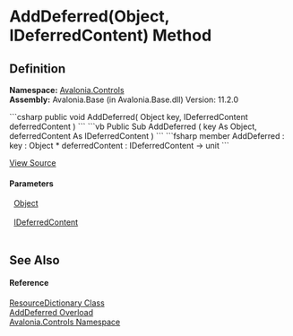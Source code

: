 # AddDeferred(Object, IDeferredContent) Method




## Definition
**Namespace:** <a href="N_Avalonia_Controls">Avalonia.Controls</a>  
**Assembly:** Avalonia.Base (in Avalonia.Base.dll) Version: 11.2.0

<Tabs groupId="api-code-preview">
<TabItem value="csharp" label="C#">
```csharp
public void AddDeferred(
	Object key,
	IDeferredContent deferredContent
)
```
</TabItem>
<TabItem value="vb" label="VB">
```vb
Public Sub AddDeferred ( 
	key As Object,
	deferredContent As IDeferredContent
)
```
</TabItem>
<TabItem value="fsharp" label="F#">
```fsharp
member AddDeferred : 
        key : Object * 
        deferredContent : IDeferredContent -> unit 
```
</TabItem>
</Tabs>



<a href="https://github.com/AvaloniaUI/Avalonia/tree/master/src/Avalonia.Base/Controls/ResourceDictionary.cs#L148" title="View the source code">View Source</a>



#### Parameters
<dl><dt>  <a href="https://learn.microsoft.com/dotnet/api/system.object" target="_blank" rel="noopener noreferrer">Object</a></dt><dd> </dd><dt>  <a href="T_Avalonia_Controls_IDeferredContent">IDeferredContent</a></dt><dd> </dd></dl>

## See Also


#### Reference
<a href="T_Avalonia_Controls_ResourceDictionary">ResourceDictionary Class</a>  
<a href="Overload_Avalonia_Controls_ResourceDictionary_AddDeferred">AddDeferred Overload</a>  
<a href="N_Avalonia_Controls">Avalonia.Controls Namespace</a>  

